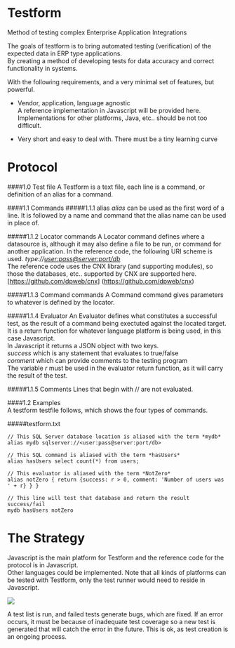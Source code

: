 Testform
========

Method of testing complex Enterprise Application Integrations

The goals of testform is to bring automated testing (verification) of the expected data in ERP type applications.    
By creating a method of developing tests for data accuracy and correct functionality in systems.    

With the following requirements, and a very minimal set of features, but powerful.    

- Vendor, application, language agnostic    
A reference implementation in Javascript will be provided here. Implementations for other platforms, Java, etc.. should be not too difficult.    

- Very short and easy to deal with.  There must be a tiny learning curve    
    
Protocol
========
####1.0 Test file
A Testform is a text file, each line is a command, or definition of an alias for a command.

####1.1 Commands
#####1.1.1 alias
*alias* can be used as the first word of a line. It is followed by a name and command that the alias name can be used in place of.

#####1.1.2 Locator commands
A Locator command defines where a datasource is, although it may also define a file to be run, or command for another application.
In the reference code, the following URI scheme is used.  *type://<user:pass@server:port/db>*    
The reference code uses the CNX library (and supporting modules), so those the databases, etc.. supported by CNX are supported here.    
[https://github.com/dpweb/cnx] (https://github.com/dpweb/cnx)    

#####1.1.3 Command commands
A Command command gives parameters to whatever is defined by the locator.

#####1.1.4 Evaluator
An Evaluator defines what constitutes a successful test, as the result of a command being exectuted against the located target.    
It is a return function for whatever language platform is being used, in this case Javascript.    
In Javascript it returns a JSON object with two keys.       
*success* which is any statement that evaluates to true/false    
*comment* which can provide comments to the testing program    
The variable *r* must be used in the evaluator return function, as it will carry the result of the test.

#####1.1.5 Comments
Lines that begin with // are not evaluated.

####1.2 Examples    
A testform testfile follows, which shows the four types of commands.    

#####testform.txt
````
// This SQL Server database location is aliased with the term *mydb*
alias mydb sqlserver://<user:pass@server:port/db>

// This SQL command is aliased with the term *hasUsers*
alias hasUsers select count(*) from users;

// This evaluator is aliased with the term *NotZero*
alias notZero { return {success: r > 0, comment: 'Number of users was ' + r} } }

// This line will test that database and return the result success/fail
mydb hasUsers notZero
````

The Strategy
============

Javascript is the main platform for Testform and the reference code for the protocol is in Javascript.    
Other languages could be implemented.  Note that all kinds of platforms can be tested with Testform, only the test runner would need to reside in Javascript.    

<img src='https://www.filepicker.io/api/file/srryXNVBSIStlfoKFjyU'/>
    
A test list is run, and failed tests generate bugs, which are fixed.  If an error occurs, it must be because of 
inadequate test coverage so a new test is generated that will catch the error in the future.  This is ok, as test 
creation is an ongoing process.
